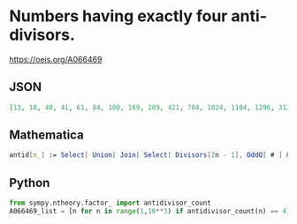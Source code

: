 # Numbers having exactly four anti\-divisors\.
https://oeis.org/A066469
## JSON
```JSON
[13, 18, 40, 41, 61, 84, 100, 169, 289, 421, 784, 1024, 1104, 1296, 3121, 5776, 9216, 12544, 12769, 13924, 16129, 17956, 24649, 32761, 33024, 35344, 36721, 36864, 38809, 71821, 75076, 106261, 110224, 119716, 135721, 147456, 167281, 175561, 199081, 232324, 237169]
```
## Mathematica
```Mathematica
antid[n_] := Select[ Union[ Join[ Select[ Divisors[2n - 1], OddQ[ # ] && # != 1 & ], Select[ Divisors[2n + 1], OddQ[ # ] && # != 1 & ], 2n/Select[ Divisors[ 2*n], OddQ[ # ] && # != 1 &]]] }, # < n & ]]; Select[ Range[10^5], Length[ antid[ # ]] == 4 & ]
```
## Python
```Python
from sympy.ntheory.factor_ import antidivisor_count
A066469_list = [n for n in range(1,10**3) if antidivisor_count(n) == 4] # _Chai Wah Wu_, Aug 02 2015
```
